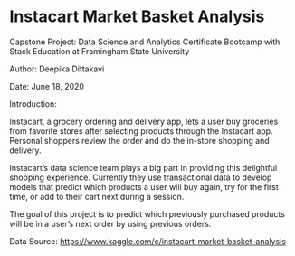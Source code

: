 # Instacart Market Basket Analysis

Capstone Project: Data Science and Analytics Certificate Bootcamp with Stack Education at Framingham State University

Author: Deepika Dittakavi

Date:   June 18, 2020 


Introduction:

Instacart, a grocery ordering and delivery app, lets a user buy groceries from favorite stores after selecting products 
through the Instacart app. Personal shoppers review the order and do the in-store shopping and delivery.

Instacart’s data science team plays a big part in providing this delightful shopping experience. 
Currently they use transactional data to develop models that predict which products a user will buy again, 
try for the first time, or add to their cart next during a session.

The goal of this project is to predict which previously purchased products will be in a user’s next order by using previous orders.

Data Source: https://www.kaggle.com/c/instacart-market-basket-analysis

